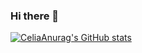 ### Hi there 👋

[![CeliaAnurag's GitHub stats](https://github-readme-stats.vercel.app/api?username=celiaxiao)](https://github.com/anuraghazra/github-readme-stats)

<!--
**celiaxiao/celiaxiao** is a ✨ _special_ ✨ repository because its `README.md` (this file) appears on your GitHub profile.

Here are some ideas to get you started:

- 🔭 I’m currently working on ...
- 🌱 I’m currently learning ...
- 👯 I’m looking to collaborate on ...
- 🤔 I’m looking for help with ...
- 💬 Ask me about ...
- 📫 How to reach me: ...
- 😄 Pronouns: ...
- ⚡ Fun fact: ...
-->

